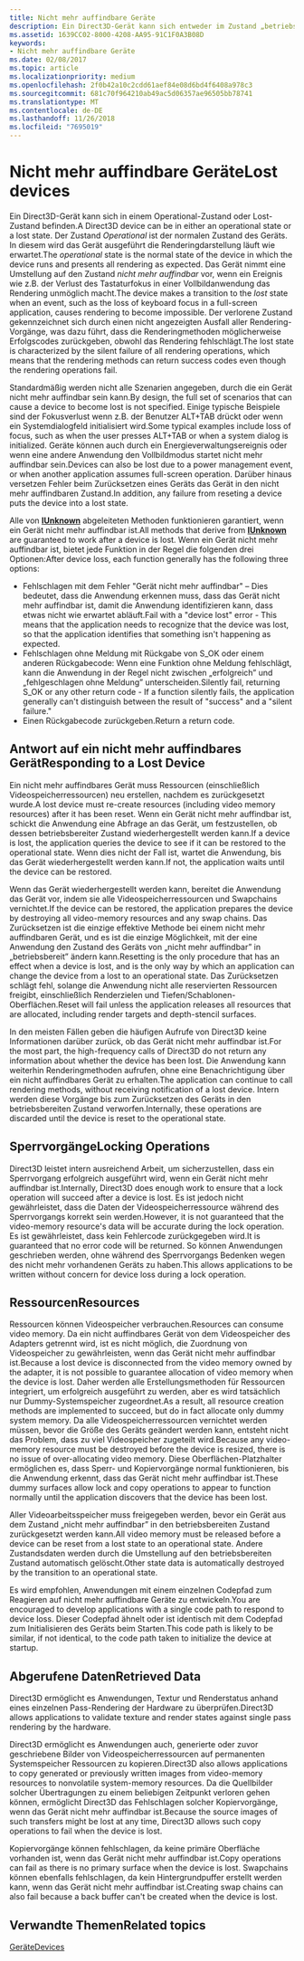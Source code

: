 ```yaml
---
title: Nicht mehr auffindbare Geräte
description: Ein Direct3D-Gerät kann sich entweder im Zustand „betriebsbereit” oder im Zustand „nicht mehr auffindbar” befinden.
ms.assetid: 1639CC02-8000-4208-AA95-91C1F0A3B08D
keywords:
- Nicht mehr auffindbare Geräte
ms.date: 02/08/2017
ms.topic: article
ms.localizationpriority: medium
ms.openlocfilehash: 2f0b42a10c2cdd61aef84e08d6bd4f6408a978c3
ms.sourcegitcommit: 681c70f964210ab49ac5d06357ae96505bb78741
ms.translationtype: MT
ms.contentlocale: de-DE
ms.lasthandoff: 11/26/2018
ms.locfileid: "7695019"
---
```

# <a name="lost-devices"></a><span data-ttu-id="27c68-104">Nicht mehr auffindbare Geräte</span><span class="sxs-lookup"><span data-stu-id="27c68-104">Lost devices</span></span>


<span data-ttu-id="27c68-105">Ein Direct3D-Gerät kann sich in einem Operational-Zustand oder Lost-Zustand befinden.</span><span class="sxs-lookup"><span data-stu-id="27c68-105">A Direct3D device can be in either an operational state or a lost state.</span></span> <span data-ttu-id="27c68-106">Der Zustand *Operational* ist der normalen Zustand des Geräts. In diesem wird das Gerät ausgeführt die Renderingdarstellung läuft wie erwartet.</span><span class="sxs-lookup"><span data-stu-id="27c68-106">The *operational* state is the normal state of the device in which the device runs and presents all rendering as expected.</span></span> <span data-ttu-id="27c68-107">Das Gerät nimmt eine Umstellung auf den Zustand *nicht mehr auffindbar* vor, wenn ein Ereignis wie z.B. der Verlust des Tastaturfokus in einer Vollbildanwendung das Rendering unmöglich macht.</span><span class="sxs-lookup"><span data-stu-id="27c68-107">The device makes a transition to the *lost* state when an event, such as the loss of keyboard focus in a full-screen application, causes rendering to become impossible.</span></span> <span data-ttu-id="27c68-108">Der verlorene Zustand gekennzeichnet sich durch einen nicht angezeigten Ausfall aller Rendering-Vorgänge, was dazu führt, dass die Renderingmethoden möglicherweise Erfolgscodes zurückgeben, obwohl das Rendering fehlschlägt.</span><span class="sxs-lookup"><span data-stu-id="27c68-108">The lost state is characterized by the silent failure of all rendering operations, which means that the rendering methods can return success codes even though the rendering operations fail.</span></span>

<span data-ttu-id="27c68-109">Standardmäßig werden nicht alle Szenarien angegeben, durch die ein Gerät nicht mehr auffindbar sein kann.</span><span class="sxs-lookup"><span data-stu-id="27c68-109">By design, the full set of scenarios that can cause a device to become lost is not specified.</span></span> <span data-ttu-id="27c68-110">Einige typische Beispiele sind der Fokusverlust wenn z.B. der Benutzer ALT+TAB drückt oder wenn ein Systemdialogfeld initialisiert wird.</span><span class="sxs-lookup"><span data-stu-id="27c68-110">Some typical examples include loss of focus, such as when the user presses ALT+TAB or when a system dialog is initialized.</span></span> <span data-ttu-id="27c68-111">Geräte können auch durch ein Energieverwaltungsereignis oder wenn eine andere Anwendung den Vollbildmodus startet nicht mehr auffindbar sein.</span><span class="sxs-lookup"><span data-stu-id="27c68-111">Devices can also be lost due to a power management event, or when another application assumes full-screen operation.</span></span> <span data-ttu-id="27c68-112">Darüber hinaus versetzen Fehler beim Zurücksetzen eines Geräts das Gerät in den nicht mehr auffindbaren Zustand.</span><span class="sxs-lookup"><span data-stu-id="27c68-112">In addition, any failure from reseting a device puts the device into a lost state.</span></span>

<span data-ttu-id="27c68-113">Alle von [**IUnknown**](https://msdn.microsoft.com/library/windows/desktop/ms680509) abgeleiteten Methoden funktionieren garantiert, wenn ein Gerät nicht mehr auffindbar ist.</span><span class="sxs-lookup"><span data-stu-id="27c68-113">All methods that derive from [**IUnknown**](https://msdn.microsoft.com/library/windows/desktop/ms680509) are guaranteed to work after a device is lost.</span></span> <span data-ttu-id="27c68-114">Wenn ein Gerät nicht mehr auffindbar ist, bietet jede Funktion in der Regel die folgenden drei Optionen:</span><span class="sxs-lookup"><span data-stu-id="27c68-114">After device loss, each function generally has the following three options:</span></span>

-   <span data-ttu-id="27c68-115">Fehlschlagen mit dem Fehler "Gerät nicht mehr auffindbar" – Dies bedeutet, dass die Anwendung erkennen muss, dass das Gerät nicht mehr auffindbar ist, damit die Anwendung identifizieren kann, dass etwas nicht wie erwartet abläuft.</span><span class="sxs-lookup"><span data-stu-id="27c68-115">Fail with a "device lost" error - This means that the application needs to recognize that the device was lost, so that the application identifies that something isn't happening as expected.</span></span>
-   <span data-ttu-id="27c68-116">Fehlschlagen ohne Meldung mit Rückgabe von S\_OK oder einem anderen Rückgabecode: Wenn eine Funktion ohne Meldung fehlschlägt, kann die Anwendung in der Regel nicht zwischen „erfolgreich” und „fehlgeschlagen ohne Meldung” unterscheiden.</span><span class="sxs-lookup"><span data-stu-id="27c68-116">Silently fail, returning S\_OK or any other return code - If a function silently fails, the application generally can't distinguish between the result of "success" and a "silent failure."</span></span>
-   <span data-ttu-id="27c68-117">Einen Rückgabecode zurückgeben.</span><span class="sxs-lookup"><span data-stu-id="27c68-117">Return a return code.</span></span>

## <a name="span-idrespondingtoalostdevicespanspan-idrespondingtoalostdevicespanspan-idrespondingtoalostdevicespanresponding-to-a-lost-device"></a><span data-ttu-id="27c68-118"><span id="Responding_to_a_Lost_Device"></span><span id="responding_to_a_lost_device"></span><span id="RESPONDING_TO_A_LOST_DEVICE"></span>Antwort auf ein nicht mehr auffindbares Gerät</span><span class="sxs-lookup"><span data-stu-id="27c68-118"><span id="Responding_to_a_Lost_Device"></span><span id="responding_to_a_lost_device"></span><span id="RESPONDING_TO_A_LOST_DEVICE"></span>Responding to a Lost Device</span></span>


<span data-ttu-id="27c68-119">Ein nicht mehr auffindbares Gerät muss Ressourcen (einschließlich Videospeicherressourcen) neu erstellen, nachdem es zurückgesetzt wurde.</span><span class="sxs-lookup"><span data-stu-id="27c68-119">A lost device must re-create resources (including video memory resources) after it has been reset.</span></span> <span data-ttu-id="27c68-120">Wenn ein Gerät nicht mehr auffindbar ist, schickt die Anwendung eine Abfrage an das Gerät, um festzustellen, ob dessen betriebsbereiter Zustand wiederhergestellt werden kann.</span><span class="sxs-lookup"><span data-stu-id="27c68-120">If a device is lost, the application queries the device to see if it can be restored to the operational state.</span></span> <span data-ttu-id="27c68-121">Wenn dies nicht der Fall ist, wartet die Anwendung, bis das Gerät wiederhergestellt werden kann.</span><span class="sxs-lookup"><span data-stu-id="27c68-121">If not, the application waits until the device can be restored.</span></span>

<span data-ttu-id="27c68-122">Wenn das Gerät wiederhergestellt werden kann, bereitet die Anwendung das Gerät vor, indem sie alle Videospeicherressourcen und Swapchains vernichtet.</span><span class="sxs-lookup"><span data-stu-id="27c68-122">If the device can be restored, the application prepares the device by destroying all video-memory resources and any swap chains.</span></span> <span data-ttu-id="27c68-123">Das Zurücksetzen ist die einzige effektive Methode bei einem nicht mehr auffindbaren Gerät, und es ist die einzige Möglichkeit, mit der eine Anwendung den Zustand des Geräts von „nicht mehr auffindbar” in „betriebsbereit” ändern kann.</span><span class="sxs-lookup"><span data-stu-id="27c68-123">Resetting is the only procedure that has an effect when a device is lost, and is the only way by which an application can change the device from a lost to an operational state.</span></span> <span data-ttu-id="27c68-124">Das Zurücksetzen schlägt fehl, solange die Anwendung nicht alle reservierten Ressourcen freigibt, einschließlich Renderzielen und Tiefen/Schablonen-Oberflächen.</span><span class="sxs-lookup"><span data-stu-id="27c68-124">Reset will fail unless the application releases all resources that are allocated, including render targets and depth-stencil surfaces.</span></span>

<span data-ttu-id="27c68-125">In den meisten Fällen geben die häufigen Aufrufe von Direct3D keine Informationen darüber zurück, ob das Gerät nicht mehr auffindbar ist.</span><span class="sxs-lookup"><span data-stu-id="27c68-125">For the most part, the high-frequency calls of Direct3D do not return any information about whether the device has been lost.</span></span> <span data-ttu-id="27c68-126">Die Anwendung kann weiterhin Renderingmethoden aufrufen, ohne eine Benachrichtigung über ein nicht auffindbares Gerät zu erhalten.</span><span class="sxs-lookup"><span data-stu-id="27c68-126">The application can continue to call rendering methods, without receiving notification of a lost device.</span></span> <span data-ttu-id="27c68-127">Intern werden diese Vorgänge bis zum Zurücksetzen des Geräts in den betriebsbereiten Zustand verworfen.</span><span class="sxs-lookup"><span data-stu-id="27c68-127">Internally, these operations are discarded until the device is reset to the operational state.</span></span>

## <a name="span-idlockingoperationsspanspan-idlockingoperationsspanspan-idlockingoperationsspanlocking-operations"></a><span data-ttu-id="27c68-128"><span id="Locking_Operations"></span><span id="locking_operations"></span><span id="LOCKING_OPERATIONS"></span>Sperrvorgänge</span><span class="sxs-lookup"><span data-stu-id="27c68-128"><span id="Locking_Operations"></span><span id="locking_operations"></span><span id="LOCKING_OPERATIONS"></span>Locking Operations</span></span>


<span data-ttu-id="27c68-129">Direct3D leistet intern ausreichend Arbeit, um sicherzustellen, dass ein Sperrvorgang erfolgreich ausgeführt wird, wenn ein Gerät nicht mehr auffindbar ist.</span><span class="sxs-lookup"><span data-stu-id="27c68-129">Internally, Direct3D does enough work to ensure that a lock operation will succeed after a device is lost.</span></span> <span data-ttu-id="27c68-130">Es ist jedoch nicht gewährleistet, dass die Daten der Videospeicherressource während des Sperrvorgangs korrekt sein werden.</span><span class="sxs-lookup"><span data-stu-id="27c68-130">However, it is not guaranteed that the video-memory resource's data will be accurate during the lock operation.</span></span> <span data-ttu-id="27c68-131">Es ist gewährleistet, dass kein Fehlercode zurückgegeben wird.</span><span class="sxs-lookup"><span data-stu-id="27c68-131">It is guaranteed that no error code will be returned.</span></span> <span data-ttu-id="27c68-132">So können Anwendungen geschrieben werden, ohne während des Sperrvorgangs Bedenken wegen des nicht mehr vorhandenen Geräts zu haben.</span><span class="sxs-lookup"><span data-stu-id="27c68-132">This allows applications to be written without concern for device loss during a lock operation.</span></span>

## <a name="span-idresourcesspanspan-idresourcesspanspan-idresourcesspanresources"></a><span data-ttu-id="27c68-133"><span id="Resources"></span><span id="resources"></span><span id="RESOURCES"></span>Ressourcen</span><span class="sxs-lookup"><span data-stu-id="27c68-133"><span id="Resources"></span><span id="resources"></span><span id="RESOURCES"></span>Resources</span></span>


<span data-ttu-id="27c68-134">Ressourcen können Videospeicher verbrauchen.</span><span class="sxs-lookup"><span data-stu-id="27c68-134">Resources can consume video memory.</span></span> <span data-ttu-id="27c68-135">Da ein nicht auffindbares Gerät von dem Videospeicher des Adapters getrennt wird, ist es nicht möglich, die Zuordnung von Videospeicher zu gewährleisten, wenn das Gerät nicht mehr auffindbar ist.</span><span class="sxs-lookup"><span data-stu-id="27c68-135">Because a lost device is disconnected from the video memory owned by the adapter, it is not possible to guarantee allocation of video memory when the device is lost.</span></span> <span data-ttu-id="27c68-136">Daher werden alle Erstellungsmethoden für Ressourcen integriert, um erfolgreich ausgeführt zu werden, aber es wird tatsächlich nur Dummy-Systemspeicher zugeordnet.</span><span class="sxs-lookup"><span data-stu-id="27c68-136">As a result, all resource creation methods are implemented to succeed, but do in fact allocate only dummy system memory.</span></span> <span data-ttu-id="27c68-137">Da alle Videospeicherressourcen vernichtet werden müssen, bevor die Größe des Geräts geändert werden kann, entsteht nicht das Problem, dass zu viel Videospeicher zugeteilt wird.</span><span class="sxs-lookup"><span data-stu-id="27c68-137">Because any video-memory resource must be destroyed before the device is resized, there is no issue of over-allocating video memory.</span></span> <span data-ttu-id="27c68-138">Diese Oberflächen-Platzhalter ermöglichen es, dass Sperr- und Kopiervorgänge normal funktionieren, bis die Anwendung erkennt, dass das Gerät nicht mehr auffindbar ist.</span><span class="sxs-lookup"><span data-stu-id="27c68-138">These dummy surfaces allow lock and copy operations to appear to function normally until the application discovers that the device has been lost.</span></span>

<span data-ttu-id="27c68-139">Aller Videoarbeitsspeicher muss freigegeben werden, bevor ein Gerät aus dem Zustand „nicht mehr auffindbar” in den betriebsbereiten Zustand zurückgesetzt werden kann.</span><span class="sxs-lookup"><span data-stu-id="27c68-139">All video memory must be released before a device can be reset from a lost state to an operational state.</span></span> <span data-ttu-id="27c68-140">Andere Zustandsdaten werden durch die Umstellung auf den betriebsbereiten Zustand automatisch gelöscht.</span><span class="sxs-lookup"><span data-stu-id="27c68-140">Other state data is automatically destroyed by the transition to an operational state.</span></span>

<span data-ttu-id="27c68-141">Es wird empfohlen, Anwendungen mit einem einzelnen Codepfad zum Reagieren auf nicht mehr auffindbare Geräte zu entwickeln.</span><span class="sxs-lookup"><span data-stu-id="27c68-141">You are encouraged to develop applications with a single code path to respond to device loss.</span></span> <span data-ttu-id="27c68-142">Dieser Codepfad ähnelt oder ist identisch mit dem Codepfad zum Initialisieren des Geräts beim Starten.</span><span class="sxs-lookup"><span data-stu-id="27c68-142">This code path is likely to be similar, if not identical, to the code path taken to initialize the device at startup.</span></span>

## <a name="span-idretrieveddataspanspan-idretrieveddataspanspan-idretrieveddataspanretrieved-data"></a><span data-ttu-id="27c68-143"><span id="Retrieved_Data"></span><span id="retrieved_data"></span><span id="RETRIEVED_DATA"></span>Abgerufene Daten</span><span class="sxs-lookup"><span data-stu-id="27c68-143"><span id="Retrieved_Data"></span><span id="retrieved_data"></span><span id="RETRIEVED_DATA"></span>Retrieved Data</span></span>


<span data-ttu-id="27c68-144">Direct3D ermöglicht es Anwendungen, Textur und Renderstatus anhand eines einzelnen Pass-Rendering der Hardware zu überprüfen.</span><span class="sxs-lookup"><span data-stu-id="27c68-144">Direct3D allows applications to validate texture and render states against single pass rendering by the hardware.</span></span>

<span data-ttu-id="27c68-145">Direct3D ermöglicht es Anwendungen auch, generierte oder zuvor geschriebene Bilder von Videospeicherressourcen auf permanenten Systemspeicher Ressourcen zu kopieren.</span><span class="sxs-lookup"><span data-stu-id="27c68-145">Direct3D also allows applications to copy generated or previously written images from video-memory resources to nonvolatile system-memory resources.</span></span> <span data-ttu-id="27c68-146">Da die Quellbilder solcher Übertragungen zu einem beliebigen Zeitpunkt verloren gehen können, ermöglicht Direct3D das Fehlschlagen solcher Kopiervorgänge, wenn das Gerät nicht mehr auffindbar ist.</span><span class="sxs-lookup"><span data-stu-id="27c68-146">Because the source images of such transfers might be lost at any time, Direct3D allows such copy operations to fail when the device is lost.</span></span>

<span data-ttu-id="27c68-147">Kopiervorgänge können fehlschlagen, da keine primäre Oberfläche vorhanden ist, wenn das Gerät nicht mehr auffindbar ist.</span><span class="sxs-lookup"><span data-stu-id="27c68-147">Copy operations can fail as there is no primary surface when the device is lost.</span></span> <span data-ttu-id="27c68-148">Swapchains können ebenfalls fehlschlagen, da kein Hintergrundpuffer erstellt werden kann, wenn das Gerät nicht mehr auffindbar ist.</span><span class="sxs-lookup"><span data-stu-id="27c68-148">Creating swap chains can also fail because a back buffer can't be created when the device is lost.</span></span>

## <a name="span-idrelated-topicsspanrelated-topics"></a><span data-ttu-id="27c68-149"><span id="related-topics"></span>Verwandte Themen</span><span class="sxs-lookup"><span data-stu-id="27c68-149"><span id="related-topics"></span>Related topics</span></span>


[<span data-ttu-id="27c68-150">Geräte</span><span class="sxs-lookup"><span data-stu-id="27c68-150">Devices</span></span>](devices.md)

 

 




